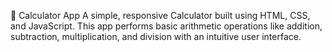 🧮 Calculator App
A simple, responsive Calculator built using HTML, CSS, and JavaScript. This app performs basic arithmetic operations like addition, subtraction, multiplication, and division with an intuitive user interface.
